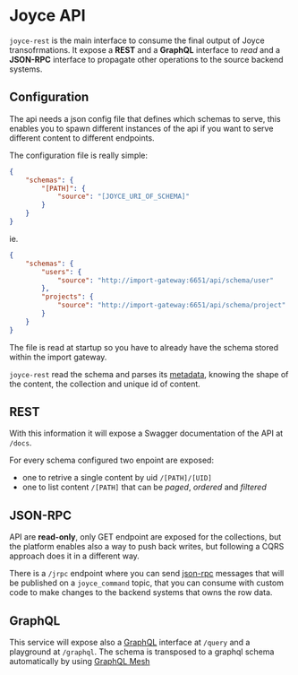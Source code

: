 
# Joyce API

`joyce-rest` is the main interface to consume the final output of Joyce transofrmations.
It expose a **REST** and a **GraphQL** interface to *read* and a **JSON-RPC** interface to propagate other operations to the source backend systems.

## Configuration

The api needs a json config file that defines which schemas to serve, this enables you to spawn different instances of the api if you want to serve different content to different endpoints.

The configuration file is really simple:

```json
{
    "schemas": {
        "[PATH]": {
            "source": "[JOYCE_URI_OF_SCHEMA]"
        }
    }
}
```

ie.
```json
{
    "schemas": {
        "users": {
            "source": "http://import-gateway:6651/api/schema/user"
        },
        "projects": {
            "source": "http://import-gateway:6651/api/schema/project"
        }
    }
}
```

The file is read at startup so you have to already have the schema stored within the import gateway.

`joyce-rest` read the schema and parses its [metadata](schema#metadata), knowing the shape of the content, the collection and unique id of content.

## REST

With this information it will expose a Swagger documentation of the API at `/docs`.

For every schema configured two enpoint are exposed:

- one to retrive a single content by uid `/[PATH]/[UID]`
- one to list content  `/[PATH]` that can be *paged*, *ordered* and *filtered*

## JSON-RPC

API are **read-only**, only GET endpoint are exposed for the collections, but the platform enables also a way to push back writes, but following a CQRS approach does it in a different way.

There is a `/jrpc` endpoint where you can send [json-rpc](https://www.jsonrpc.org/specification) messages that will be published on a `joyce_command` topic, that you can consume with custom code to make changes to the backend systems that owns the row data.

## GraphQL

This service will expose also a [GraphQL](https://graphql.org/) interface at `/query` and a playground at `/graphql`.
The schema is transposed to a graphql schema automatically by using [GraphQL Mesh](https://www.graphql-mesh.com/)
